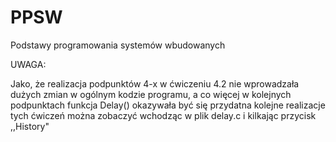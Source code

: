 # PPSW
Podstawy programowania systemów wbudowanych

UWAGA:

Jako, że realizacja podpunktów 4-x w ćwiczeniu 4.2 nie wprowadzała dużych zmian w ogólnym kodzie programu,
a co więcej w kolejnych podpunktach funkcja Delay() okazywała być się przydatna kolejne realizacje tych ćwiczeń można zobaczyć wchodząc
w plik delay.c i kilkając przycisk ,,History" 
